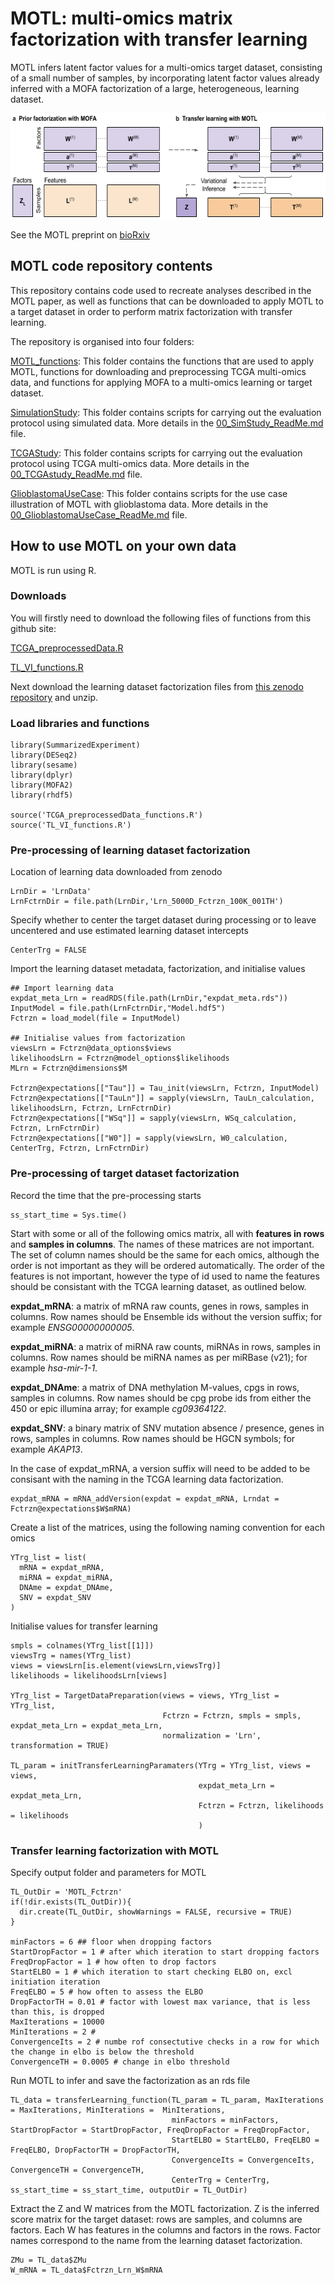 # MOTL: multi-omics matrix factorization with transfer learning

MOTL infers latent factor values for a multi-omics target dataset, consisting of a small number of samples, by incorporating latent factor values already inferred with a MOFA factorization of a large, heterogeneous, learning dataset.

<p align="center">
<img src="images/MOTL_Schema.png" width="604" height="169"> 
</p>

See the MOTL preprint on [bioRxiv](https://doi.org/10.1101/2024.03.22.586210)

## MOTL code repository contents

This repository contains code used to recreate analyses described in the MOTL paper, as well as functions that can be downloaded to apply MOTL to a target dataset in order to perform matrix factorization with transfer learning.

The repository is organised into four folders:

[MOTL_functions](https://github.com/david-hirst/MOTL/tree/main/MOTL_functions): This folder contains the functions that are used to apply MOTL, functions for downloading and preprocessing TCGA multi-omics data, and functions for applying MOFA to a multi-omics learning or target dataset.

[SimulationStudy](https://github.com/david-hirst/MOTL/tree/main/SimulationStudy): This folder contains scripts for carrying out the evaluation protocol using simulated data. More details in the [00_SimStudy_ReadMe.md](https://github.com/david-hirst/MOTL/blob/main/SimulationStudy/00_SimStudy_ReadMe.md) file.

[TCGAStudy](https://github.com/david-hirst/MOTL/tree/main/TCGAStudy): This folder contains scripts for carrying out the evaluation protocol using TCGA multi-omics data. More details in the [00_TCGAstudy_ReadMe.md](https://github.com/david-hirst/MOTL/blob/main/TCGAStudy/00_TCGAstudy_ReadMe.md) file.

[GlioblastomaUseCase](https://github.com/david-hirst/MOTL/tree/main/GlioblastomaUseCase): This folder contains scripts for the use case illustration of MOTL with glioblastoma data. More details in the [00_GlioblastomaUseCase_ReadMe.md](https://github.com/david-hirst/MOTL/blob/main/GlioblastomaUseCase/00_GlioblastomaUseCase_ReadMe.md) file.

## How to use MOTL on your own data 

MOTL is run using R. 

### Downloads
You will firstly need to download the following files of functions from this github site:

[TCGA_preprocessedData.R](https://github.com/david-hirst/MOTL/blob/main/MOTL_functions/TCGA_preprocessedData_functions.R)

[TL_VI_functions.R](https://github.com/david-hirst/MOTL/blob/main/MOTL_functions/TL_VI_functions.R)

Next download the learning dataset factorization files from [this zenodo repository](https://zenodo.org/records/10848217) and unzip.

### Load libraries and functions
```
library(SummarizedExperiment)
library(DESeq2)
library(sesame)
library(dplyr)
library(MOFA2)
library(rhdf5)

source('TCGA_preprocessedData_functions.R')
source('TL_VI_functions.R')
```
### Pre-processing of learning dataset factorization
Location of learning data downloaded from zenodo
```
LrnDir = 'LrnData'
LrnFctrnDir = file.path(LrnDir,'Lrn_5000D_Fctrzn_100K_001TH')
```
Specify whether to center the target dataset during processing or to leave uncentered and use estimated learning dataset intercepts
```
CenterTrg = FALSE
```
Import the learning dataset metadata, factorization, and initialise values
```
## Import learning data
expdat_meta_Lrn = readRDS(file.path(LrnDir,"expdat_meta.rds"))
InputModel = file.path(LrnFctrnDir,"Model.hdf5")
Fctrzn = load_model(file = InputModel)

## Initialise values from factorization
viewsLrn = Fctrzn@data_options$views
likelihoodsLrn = Fctrzn@model_options$likelihoods
MLrn = Fctrzn@dimensions$M

Fctrzn@expectations[["Tau"]] = Tau_init(viewsLrn, Fctrzn, InputModel)
Fctrzn@expectations[["TauLn"]] = sapply(viewsLrn, TauLn_calculation, likelihoodsLrn, Fctrzn, LrnFctrnDir)
Fctrzn@expectations[["WSq"]] = sapply(viewsLrn, WSq_calculation, Fctrzn, LrnFctrnDir)
Fctrzn@expectations[["W0"]] = sapply(viewsLrn, W0_calculation, CenterTrg, Fctrzn, LrnFctrnDir)
```
### Pre-processing of target dataset factorization
Record the time that the pre-processing starts
```
ss_start_time = Sys.time()
```

Start with some or all of the following omics matrix, all with **features in rows** and **samples in columns**. The names of these matrices are not important. The set of column names should be the same for each omics, although the order is not important as they will be ordered automatically. The order of the features is not important, however the type of id used to name the features should be consistant with the TCGA learning dataset, as outlined below.

**expdat_mRNA**: a matrix of mRNA raw counts, genes in rows, samples in columns. Row names should be Ensemble ids without the version suffix; for example *ENSG00000000005*.

**expdat_miRNA**: a matrix of miRNA raw counts, miRNAs in rows, samples in columns. Row names should be miRNA names as per miRBase (v21); for example *hsa-mir-1-1*.

**expdat_DNAme**: a matrix of DNA methylation M-values, cpgs in rows, samples in columns. Row names should be cpg probe ids from either the 450 or epic illumina array; for example *cg09364122*.

**expdat_SNV**: a binary matrix of SNV mutation absence / presence, genes in rows, samples in columns. Row names should be HGCN symbols; for example *AKAP13*.

In the case of expdat_mRNA, a version suffix will need to be added to be consisant with the naming in the TCGA learning data factorization.
```
expdat_mRNA = mRNA_addVersion(expdat = expdat_mRNA, Lrndat = Fctrzn@expectations$W$mRNA)
```

Create a list of the matrices, using the following naming convention for each omics
```
YTrg_list = list(
  mRNA = expdat_mRNA,
  miRNA = expdat_miRNA,
  DNAme = expdat_DNAme,
  SNV = expdat_SNV
)
```
Initialise values for transfer learning
```
smpls = colnames(YTrg_list[[1]])
viewsTrg = names(YTrg_list)
views = viewsLrn[is.element(viewsLrn,viewsTrg)]
likelihoods = likelihoodsLrn[views]

YTrg_list = TargetDataPreparation(views = views, YTrg_list = YTrg_list, 
                                  Fctrzn = Fctrzn, smpls = smpls, expdat_meta_Lrn = expdat_meta_Lrn,
                                  normalization = 'Lrn', transformation = TRUE)

TL_param = initTransferLearningParamaters(YTrg = YTrg_list, views = views, 
                                          expdat_meta_Lrn = expdat_meta_Lrn, 
                                          Fctrzn = Fctrzn, likelihoods = likelihoods
                                          )
```

### Transfer learning factorization with MOTL

Specify output folder and parameters for MOTL
```
TL_OutDir = 'MOTL_Fctrzn'
if(!dir.exists(TL_OutDir)){
  dir.create(TL_OutDir, showWarnings = FALSE, recursive = TRUE)
}

minFactors = 6 ## floor when dropping factors
StartDropFactor = 1 # after which iteration to start dropping factors
FreqDropFactor = 1 # how often to drop factors
StartELBO = 1 # which iteration to start checking ELBO on, excl initiation iteration
FreqELBO = 5 # how often to assess the ELBO
DropFactorTH = 0.01 # factor with lowest max variance, that is less than this, is dropped
MaxIterations = 10000
MinIterations = 2 # 
ConvergenceIts = 2 # numbe rof consectutive checks in a row for which the change in elbo is below the threshold
ConvergenceTH = 0.0005 # change in elbo threshold
```
Run MOTL to infer and save the factorization as an rds file
```
TL_data = transferLearning_function(TL_param = TL_param, MaxIterations = MaxIterations, MinIterations =  MinIterations, 
                                    minFactors = minFactors, StartDropFactor = StartDropFactor, FreqDropFactor = FreqDropFactor, 
                                    StartELBO = StartELBO, FreqELBO = FreqELBO, DropFactorTH = DropFactorTH, 
                                    ConvergenceIts = ConvergenceIts, ConvergenceTH = ConvergenceTH, 
                                    CenterTrg = CenterTrg, ss_start_time = ss_start_time, outputDir = TL_OutDir)
```
Extract the Z and W matrices from the MOTL factorization. Z is the inferred score matrix for the target dataset: rows are samples, and columns are factors. Each W has features in the columns and factors in the rows. Factor names correspond to the name from the learning dataset factorization.
```
ZMu = TL_data$ZMu
W_mRNA = TL_data$Fctrzn_Lrn_W$mRNA
```




